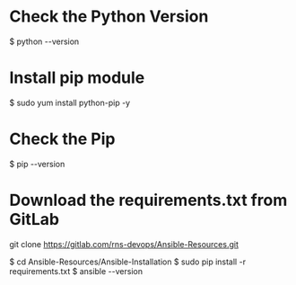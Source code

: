 # Check the Python Version
$ python --version

# Install pip module
$ sudo yum install python-pip -y

# Check the Pip 
$ pip --version

# Download the requirements.txt from GitLab
git clone https://gitlab.com/rns-devops/Ansible-Resources.git

$ cd Ansible-Resources/Ansible-Installation
$ sudo pip install -r requirements.txt
$ ansible --version
